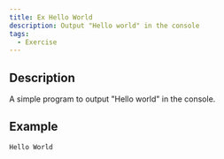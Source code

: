 ```yaml
---
title: Ex Hello World
description: Output "Hello world" in the console
tags:
  - Exercise
---
```


## Description

A simple program to output "Hello world" in the console.

## Example

```text
Hello World
```
